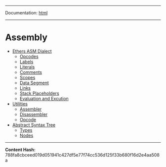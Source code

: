 -----

Documentation: [html](https://docs-beta.ethers.io/)

-----


Assembly
========



* [Ethers ASM Dialect](dialect)
  * [Opcodes](dialect)
  * [Labels](dialect)
  * [Literals](dialect)
  * [Comments](dialect)
  * [Scopes](dialect)
  * [Data Segment](dialect)
  * [Links](dialect)
  * [Stack Placeholders](dialect)
  * [Evaluation and Excution](dialect)
* [Utilities](api)
  * [Assembler](api)
  * [Disassembler](api)
  * [Opcode](api)
* [Abstract Syntax Tree](ast)
  * [Types](ast)
  * [Nodes](ast)



-----
**Content Hash:** 788fa8cbceed019d051941c427df5e77f74cc536d125f33b680f16d2e4aa508a